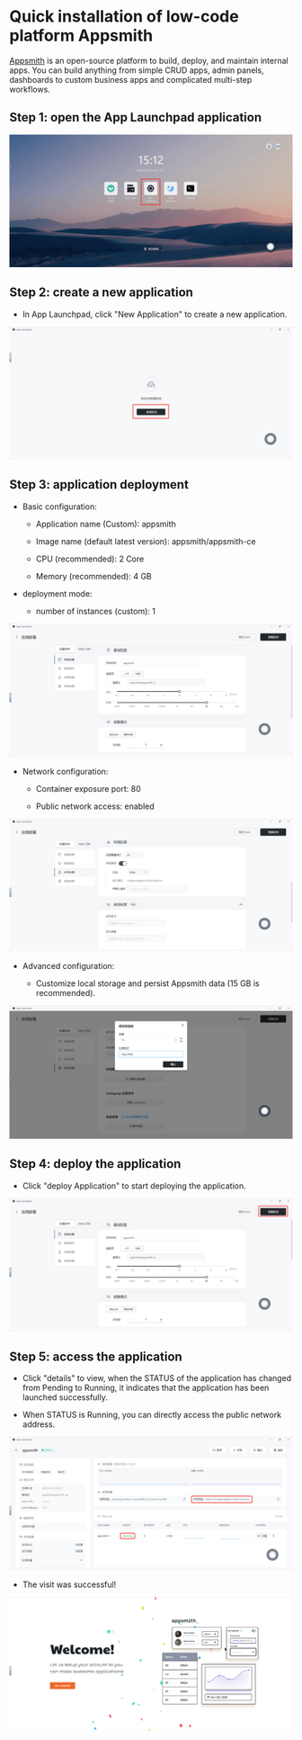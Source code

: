 # Quick installation of low-code platform Appsmith

[Appsmith](https://github.com/appsmithorg/appsmith) is an open-source platform to build, deploy, and maintain internal apps. You can build anything from simple CRUD apps, admin panels, dashboards to custom business apps and complicated multi-step workflows.

## Step 1: open the App Launchpad application

![](./images/appsmith-1.png)

## Step 2: create a new application

- In App Launchpad, click "New Application" to create a new application.

![](./images/appsmith-2.png)

## Step 3: application deployment

- Basic configuration:
  
  - Application name (Custom): appsmith
  
  - Image name (default latest version): appsmith/appsmith-ce
  
  - CPU (recommended): 2 Core
  
  - Memory (recommended): 4 GB

- deployment mode:
  
  - number of instances (custom): 1

![](./images/appsmith-3.png)

- Network configuration:
  
  - Container exposure port: 80
  
  - Public network access: enabled

![](./images/appsmith-4.png)

- Advanced configuration:
  
  - Customize local storage and persist Appsmith data (15 GB is recommended).

![](./images/appsmith-5.png)

## Step 4: deploy the application

- Click "deploy Application" to start deploying the application.

![](./images/appsmith-6.png)

## Step 5: access the application

- Click "details" to view, when the STATUS of the application has changed from Pending to Running, it indicates that the application has been launched successfully.

- When STATUS is Running, you can directly access the public network address.

![](./images/appsmith-7.png)

- The visit was successful!

![](./images/appsmith-8.png)


